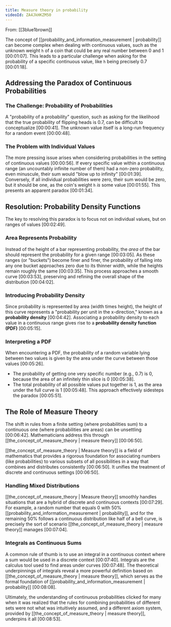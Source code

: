 ```yaml
---
title: Measure theory in probability
videoId: ZA4JkHKZM50
---
```


From: [[3blue1brown]] <br/> 

The concept of [[probability_and_information_measurement | probability]] can become complex when dealing with continuous values, such as the unknown weight `h` of a coin that could be any real number between 0 and 1 <a class="yt-timestamp" data-t="00:01:07">[00:01:07]</a>. This leads to a particular challenge when asking for the probability of a specific continuous value, like `h` being precisely 0.7 <a class="yt-timestamp" data-t="00:01:18">[00:01:18]</a>.

## Addressing the Paradox of Continuous Probabilities

### The Challenge: Probability of Probabilities
A "probability of a probability" question, such as asking for the likelihood that the true probability of flipping heads is 0.7, can be difficult to conceptualize <a class="yt-timestamp" data-t="00:00:41">[00:00:41]</a>. The unknown value itself is a long-run frequency for a random event <a class="yt-timestamp" data-t="00:00:48">[00:00:48]</a>.

### The Problem with Individual Values
The more pressing issue arises when considering probabilities in the setting of continuous values <a class="yt-timestamp" data-t="00:00:56">[00:00:56]</a>. If every specific value within a continuous range (an uncountably infinite number of them) had a non-zero probability, even minuscule, their sum would "blow up to infinity" <a class="yt-timestamp" data-t="00:01:39">[00:01:39]</a>. Conversely, if all individual probabilities were zero, their sum would be zero, but it should be one, as the coin's weight `h` *is* some value <a class="yt-timestamp" data-t="00:01:55">[00:01:55]</a>. This presents an apparent paradox <a class="yt-timestamp" data-t="00:01:34">[00:01:34]</a>.

## Resolution: Probability Density Functions

The key to resolving this paradox is to focus not on individual values, but on ranges of values <a class="yt-timestamp" data-t="00:02:49">[00:02:49]</a>.

### Area Represents Probability
Instead of the height of a bar representing probability, the *area* of the bar should represent the probability for a given range <a class="yt-timestamp" data-t="00:03:05">[00:03:05]</a>. As these ranges (or "buckets") become finer and finer, the probability of falling into any one bucket approaches zero due to its thinner width, while the heights remain roughly the same <a class="yt-timestamp" data-t="00:03:35">[00:03:35]</a>. This process approaches a smooth curve <a class="yt-timestamp" data-t="00:03:53">[00:03:53]</a>, preserving and refining the overall shape of the distribution <a class="yt-timestamp" data-t="00:04:02">[00:04:02]</a>.

### Introducing Probability Density
Since probability is represented by area (width times height), the height of this curve represents a "probability per unit in the x-direction," known as a **probability density** <a class="yt-timestamp" data-t="00:04:42">[00:04:42]</a>. Associating a probability density to each value in a continuous range gives rise to a **probability density function (PDF)** <a class="yt-timestamp" data-t="00:05:15">[00:05:15]</a>.

### Interpreting a PDF
When encountering a PDF, the probability of a random variable lying between two values is given by the area under the curve between those values <a class="yt-timestamp" data-t="00:05:26">[00:05:26]</a>.
*   The probability of getting one very specific number (e.g., 0.7) is 0, because the area of an infinitely thin slice is 0 <a class="yt-timestamp" data-t="00:05:38">[00:05:38]</a>.
*   The total probability of all possible values put together is 1, as the area under the full curve is 1 <a class="yt-timestamp" data-t="00:05:48">[00:05:48]</a>.
This approach effectively sidesteps the paradox <a class="yt-timestamp" data-t="00:05:51">[00:05:51]</a>.

## The Role of Measure Theory

The shift in rules from a finite setting (where probabilities sum) to a continuous one (where probabilities are areas) can be unsettling <a class="yt-timestamp" data-t="00:06:42">[00:06:42]</a>. Mathematicians address this through [[the_concept_of_measure_theory | measure theory]] <a class="yt-timestamp" data-t="00:06:50">[00:06:50]</a>.

[[the_concept_of_measure_theory | Measure theory]] is a field of mathematics that provides a rigorous foundation for associating numbers (like probabilities) to various subsets of all possibilities in a way that combines and distributes consistently <a class="yt-timestamp" data-t="00:06:50">[00:06:50]</a>. It unifies the treatment of discrete and continuous settings <a class="yt-timestamp" data-t="00:06:50">[00:06:50]</a>.

### Handling Mixed Distributions
[[the_concept_of_measure_theory | Measure theory]] smoothly handles situations that are a hybrid of discrete and continuous contexts <a class="yt-timestamp" data-t="00:07:29">[00:07:29]</a>. For example, a random number that equals 0 with 50% [[probability_and_information_measurement | probability]], and for the remaining 50% follows a continuous distribution like half of a bell curve, is precisely the sort of scenario [[the_concept_of_measure_theory | measure theory]] manages <a class="yt-timestamp" data-t="00:07:04">[00:07:04]</a>.

### Integrals as Continuous Sums
A common rule of thumb is to use an integral in a continuous context where a sum would be used in a discrete context <a class="yt-timestamp" data-t="00:07:40">[00:07:40]</a>. Integrals are the calculus tool used to find areas under curves <a class="yt-timestamp" data-t="00:07:48">[00:07:48]</a>. The theoretical underpinnings of integrals reveal a more powerful definition based on [[the_concept_of_measure_theory | measure theory]], which serves as the formal foundation of [[probability_and_information_measurement | probability]] <a class="yt-timestamp" data-t="00:08:08">[00:08:08]</a>.

Ultimately, the understanding of continuous probabilities clicked for many when it was realized that the rules for combining probabilities of different sets were not what was intuitively assumed, and a different axiom system, provided by [[the_concept_of_measure_theory | measure theory]], underpins it all <a class="yt-timestamp" data-t="00:08:53">[00:08:53]</a>.